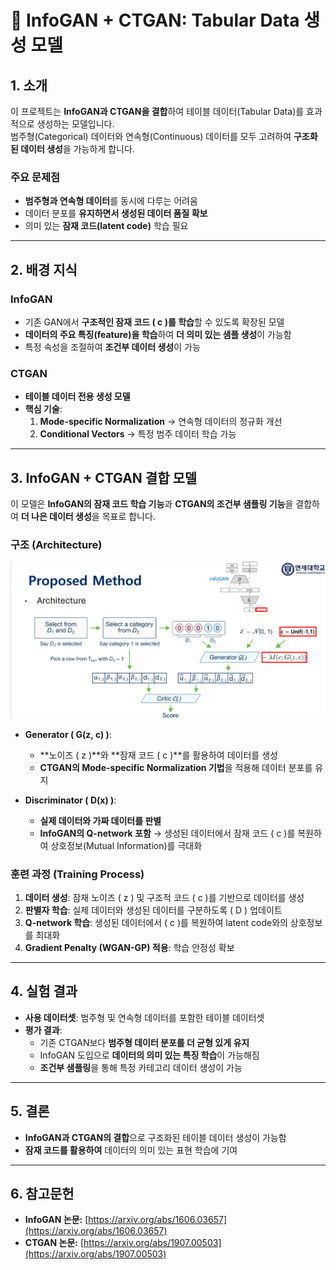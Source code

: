 # **📌 InfoGAN + CTGAN: Tabular Data 생성 모델**

## **1. 소개**
이 프로젝트는 **InfoGAN과 CTGAN을 결합**하여 테이블 데이터(Tabular Data)를 효과적으로 생성하는 모델입니다.  
범주형(Categorical) 데이터와 연속형(Continuous) 데이터를 모두 고려하여 **구조화된 데이터 생성**을 가능하게 합니다.

### **주요 문제점**
- **범주형과 연속형 데이터**를 동시에 다루는 어려움
- 데이터 분포를 **유지하면서 생성된 데이터 품질 확보**
- 의미 있는 **잠재 코드(latent code)** 학습 필요

---

## **2. 배경 지식**

### **InfoGAN**
- 기존 GAN에서 **구조적인 잠재 코드 \( c \)를 학습**할 수 있도록 확장된 모델
- **데이터의 주요 특징(feature)을 학습**하여 **더 의미 있는 샘플 생성**이 가능함
- 특정 속성을 조절하여 **조건부 데이터 생성**이 가능

### **CTGAN**
- **테이블 데이터 전용 생성 모델**
- **핵심 기술**:
  1. **Mode-specific Normalization** → 연속형 데이터의 정규화 개선
  2. **Conditional Vectors** → 특정 범주 데이터 학습 가능

---

## **3. InfoGAN + CTGAN 결합 모델**
이 모델은 **InfoGAN의 잠재 코드 학습 기능**과 **CTGAN의 조건부 샘플링 기능**을 결합하여 **더 나은 데이터 생성**을 목표로 합니다.

### **구조 (Architecture)**
![모델 아키텍처](https://github.com/hjuhyeok/Tabular-Data-Generation-Using-Generative-Models/blob/main/%EC%95%84%ED%82%A4%ED%85%8D%EC%B3%90.png)

- **Generator \( G(z, c) \)**:
  - **노이즈 \( z \)**와 **잠재 코드 \( c \)**를 활용하여 데이터를 생성
  - **CTGAN의 Mode-specific Normalization 기법**을 적용해 데이터 분포를 유지

- **Discriminator \( D(x) \)**:
  - **실제 데이터와 가짜 데이터를 판별**
  - **InfoGAN의 Q-network 포함** → 생성된 데이터에서 잠재 코드 \( c \)를 복원하여 상호정보(Mutual Information)를 극대화

### **훈련 과정 (Training Process)**
1. **데이터 생성**: 잠재 노이즈 \( z \) 및 구조적 코드 \( c \)를 기반으로 데이터를 생성
2. **판별자 학습**: 실제 데이터와 생성된 데이터를 구분하도록 \( D \) 업데이트
3. **Q-network 학습**: 생성된 데이터에서 \( c \)를 복원하여 latent code와의 상호정보를 최대화
4. **Gradient Penalty (WGAN-GP) 적용**: 학습 안정성 확보

---

## **4. 실험 결과**
- **사용 데이터셋**: 범주형 및 연속형 데이터를 포함한 테이블 데이터셋
- **평가 결과**:
  - 기존 CTGAN보다 **범주형 데이터 분포를 더 균형 있게 유지**
  - InfoGAN 도입으로 **데이터의 의미 있는 특징 학습**이 가능해짐
  - **조건부 샘플링**을 통해 특정 카테고리 데이터 생성이 가능

---

## **5. 결론**
- **InfoGAN과 CTGAN의 결합**으로 구조화된 테이블 데이터 생성이 가능함
- **잠재 코드를 활용하여** 데이터의 의미 있는 표현 학습에 기여

---

## **6. 참고문헌**
- **InfoGAN 논문:** [https://arxiv.org/abs/1606.03657](https://arxiv.org/abs/1606.03657)
- **CTGAN 논문:** [https://arxiv.org/abs/1907.00503](https://arxiv.org/abs/1907.00503)

